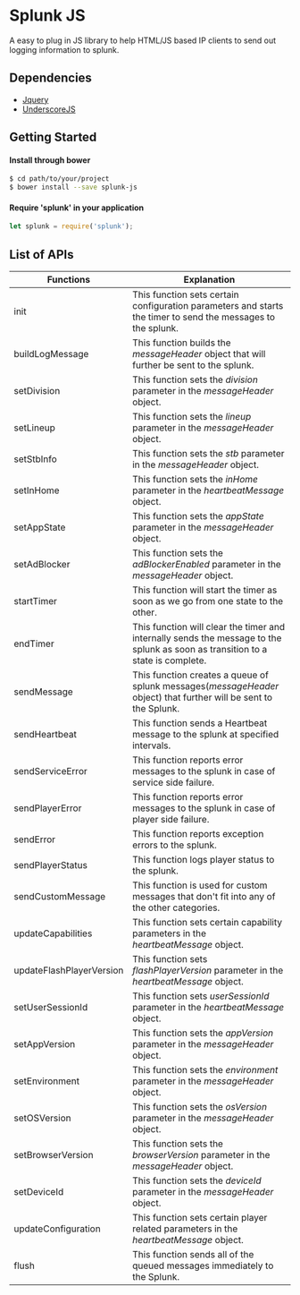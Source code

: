 # Splunk JS

A easy to plug in JS library to help HTML/JS based IP clients to send out logging information to splunk.

## Dependencies

* [Jquery](https://jquery.com/)
* [UnderscoreJS](http://underscorejs.org/)


## Getting Started

#### Install through bower 

```bash
$ cd path/to/your/project
$ bower install --save splunk-js
```

#### Require 'splunk' in your application

```javascript
let splunk = require('splunk');
```

## List of APIs

Functions  | Explanation
------------- | -------------
init | This function sets certain configuration parameters and starts the timer to send the messages to the splunk.
buildLogMessage | This function builds the _messageHeader_ object that will further be sent to the splunk.
setDivision | This function sets the _division_ parameter in the _messageHeader_ object.
setLineup | This function sets the _lineup_ parameter in the _messageHeader_ object.
setStbInfo | This function sets the _stb_ parameter in the _messageHeader_ object.
setInHome | This function sets the _inHome_ parameter in the _heartbeatMessage_ object.
setAppState | This function sets the _appState_ parameter in the _messageHeader_ object.
setAdBlocker | This function sets the _adBlockerEnabled_ parameter in the _messageHeader_ object.
startTimer | This function will start the timer as soon as we go from one state to the other.
endTimer | This function will clear the timer and internally sends the message to the splunk as soon as transition to a state is complete.
sendMessage | This function creates a queue of splunk messages(_messageHeader_ object) that further will be sent to the Splunk.
sendHeartbeat | This function sends a Heartbeat message to the splunk at specified intervals.
sendServiceError | This function reports error messages to the splunk in case of service side failure.
sendPlayerError | This function reports error messages to the splunk in case of player side failure.
sendError | This function reports exception errors to the splunk.
sendPlayerStatus | This function logs player status to the splunk.
sendCustomMessage | This function is used for custom messages that don't fit into any of the other categories.
updateCapabilities | This function sets certain capability parameters in the _heartbeatMessage_ object.
updateFlashPlayerVersion  | This function sets _flashPlayerVersion_ parameter in the _heartbeatMessage_ object.
setUserSessionId | This function sets _userSessionId_ parameter in the _heartbeatMessage_ object.
setAppVersion | This function sets the _appVersion_ parameter in the _messageHeader_ object.
setEnvironment | This function sets the _environment_ parameter in the _messageHeader_ object.
setOSVersion | This function sets the _osVersion_ parameter in the _messageHeader_ object.
setBrowserVersion | This function sets the _browserVersion_ parameter in the _messageHeader_ object.
setDeviceId  | This function sets the _deviceId_ parameter in the _messageHeader_ object.
updateConfiguration | This function sets certain player related parameters in the _heartbeatMessage_ object.
flush | This function sends all of the queued messages immediately to the Splunk.